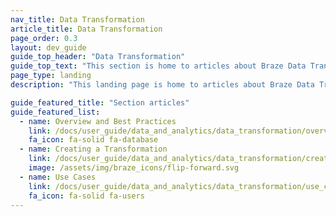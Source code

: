 ```yaml
---
nav_title: Data Transformation
article_title: Data Transformation
page_order: 0.3
layout: dev_guide
guide_top_header: "Data Transformation"
guide_top_text: "This section is home to articles about Braze Data Transformation, a low-code solution that can help expedite your data integration."
page_type: landing
description: "This landing page is home to articles about Braze Data Transformation, including how to create a data transformation and uses cases."

guide_featured_title: "Section articles"
guide_featured_list:
  - name: Overview and Best Practices
    link: /docs/user_guide/data_and_analytics/data_transformation/overview/
    fa_icon: fa-solid fa-database
  - name: Creating a Transformation
    link: /docs/user_guide/data_and_analytics/data_transformation/creating_a_transformation/
    image: /assets/img/braze_icons/flip-forward.svg
  - name: Use Cases
    link: /docs/user_guide/data_and_analytics/data_transformation/use_cases/
    fa_icon: fa-solid fa-users
---
```

<br><br>
